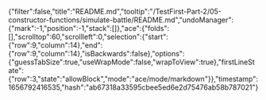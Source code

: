 {"filter":false,"title":"README.md","tooltip":"/TestFirst-Part-2/05-constructor-functions/simulate-battle/README.md","undoManager":{"mark":-1,"position":-1,"stack":[]},"ace":{"folds":[],"scrolltop":60,"scrollleft":0,"selection":{"start":{"row":9,"column":14},"end":{"row":9,"column":14},"isBackwards":false},"options":{"guessTabSize":true,"useWrapMode":false,"wrapToView":true},"firstLineState":{"row":3,"state":"allowBlock","mode":"ace/mode/markdown"}},"timestamp":1656792416535,"hash":"ab67318a33595cbee5ed6e2d75476ab58b787021"}